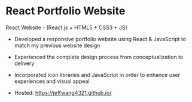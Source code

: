 # React Portfolio Website
React Website - (React.js + HTML5 + CSS3 + JS)

- Developed a responsive portfolio website using React & JavaScript to match my previous website design

- Experienced the complete design process from conceptualization to delivery

- Incorporated icon libraries and JavaScript in order to enhance user experiences and visual appeal

- Hosted: https://jeffwang4321.github.io/